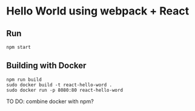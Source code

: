 # Hello World using webpack + React

## Run 

```
npm start
```

## Building with Docker

```
npm run build
sudo docker build -t react-hello-word .
sudo docker run -p 8080:80 react-hello-word
```

TO DO: combine docker with npm?